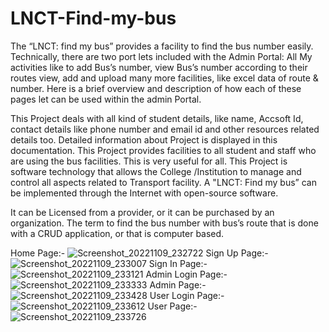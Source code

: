 # LNCT-Find-my-bus
The “LNCT: find my bus” provides a facility to find the bus number easily. Technically, there are two port lets included with the Admin Portal: All My activities like to add Bus’s number, view Bus’s number according to their routes view, add and upload many more facilities, like excel data of route & number. Here is a brief overview and description of how each of these pages let can be used within the admin Portal. 
 
This Project deals with all kind of student details, like name, Accsoft Id, contact details like phone number and email id and other resources related details too. Detailed information about Project is displayed in this documentation. This Project provides facilities to all student and staff who are using the bus facilities. This is very useful for all.  This Project is software technology that allows the College /Institution to manage and control all aspects related to Transport facility. A "LNCT: Find my bus” can be implemented through the Internet with open-source software. 

 It can be Licensed from a provider, or it can be purchased by an organization. The term to find the bus number with bus’s route that is done with a CRUD application, or that is computer based.
 
Home Page:-
![Screenshot_20221109_232722](https://github.com/amarpratap9/LNCT-Find-my-bus/assets/115737845/5fd786e7-0db5-4c76-8a1e-fb05a6d32dc7)
Sign Up Page:-
![Screenshot_20221109_233007](https://github.com/amarpratap9/LNCT-Find-my-bus/assets/115737845/c82ae6bb-cb5b-4286-b386-4e2f7c768cd1)
Sign In Page:-
![Screenshot_20221109_233121](https://github.com/amarpratap9/LNCT-Find-my-bus/assets/115737845/bca844ce-e1a3-4b81-a29b-bff557178f95)
Admin Login Page:-
![Screenshot_20221109_233333](https://github.com/amarpratap9/LNCT-Find-my-bus/assets/115737845/9f301827-d977-43e4-9ff9-b252d37bdc31)
Admin Page:-
![Screenshot_20221109_233428](https://github.com/amarpratap9/LNCT-Find-my-bus/assets/115737845/d61ab5c0-846f-4fe4-82dd-0ee6a86f8f9e)
User Login Page:-
![Screenshot_20221109_233612](https://github.com/amarpratap9/LNCT-Find-my-bus/assets/115737845/5450df71-8f43-40bf-9567-a92403a5e33e)
User Page:-
![Screenshot_20221109_233726](https://github.com/amarpratap9/LNCT-Find-my-bus/assets/115737845/b5c5a90e-ec85-4dff-8e92-38de66862b31)
